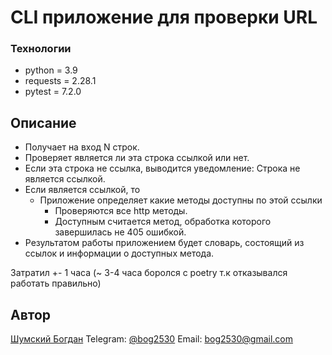 # CLI приложение для проверки  URL

### Технологии
- python = 3.9
- requests = 2.28.1
- pytest = 7.2.0


## Описание
- Получает на вход N строк.
- Проверяет является ли эта строка ссылкой или нет.
- Если эта строка не ссылка, выводится уведомление: Строка не является ссылкой.
- Если является ссылкой, то
	- Приложение определяет какие методы доступны по этой ссылки
		- Проверяются все http методы.
		- Доступным считается метод, обработка которого завершилась не 405 ошибкой.
- Результатом работы приложением будет словарь, состоящий из ссылок и информации о доступных метода.

Затратил +- 1 часа (~ 3-4 часа боролся с poetry т.к отказывался работать правильно)

## Автор
[Шумский Богдан](https://github.com/bog2530)
Telegram: [@bog2530](https://t.me/bog2530)
Email: bog2530@gmail.com